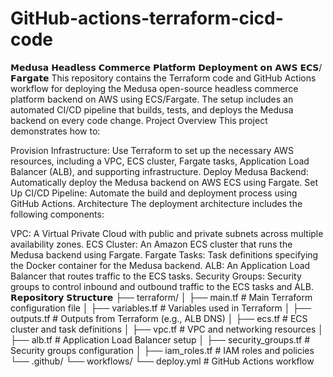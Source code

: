 # GitHub-actions-terraform-cicd-code
𝗠𝗲𝗱𝘂𝘀𝗮 𝗛𝗲𝗮𝗱𝗹𝗲𝘀𝘀 𝗖𝗼𝗺𝗺𝗲𝗿𝗰𝗲 𝗣𝗹𝗮𝘁𝗳𝗼𝗿𝗺 𝗗𝗲𝗽𝗹𝗼𝘆𝗺𝗲𝗻𝘁 𝗼𝗻 𝗔𝗪𝗦 𝗘𝗖𝗦/𝗙𝗮𝗿𝗴𝗮𝘁𝗲
This repository contains the Terraform code and GitHub Actions workflow for deploying the Medusa open-source headless commerce platform backend on AWS using ECS/Fargate. 
The setup includes an automated CI/CD pipeline that builds, tests, and deploys the Medusa backend on every code change.
Project Overview
This project demonstrates how to:

Provision Infrastructure: Use Terraform to set up the necessary AWS resources, including a VPC, ECS cluster, Fargate tasks, Application Load Balancer (ALB), and supporting infrastructure.
Deploy Medusa Backend: Automatically deploy the Medusa backend on AWS ECS using Fargate.
Set Up CI/CD Pipeline: Automate the build and deployment process using GitHub Actions.
Architecture
The deployment architecture includes the following components:

VPC: A Virtual Private Cloud with public and private subnets across multiple availability zones.
ECS Cluster: An Amazon ECS cluster that runs the Medusa backend using Fargate.
Fargate Tasks: Task definitions specifying the Docker container for the Medusa backend.
ALB: An Application Load Balancer that routes traffic to the ECS tasks.
Security Groups: Security groups to control inbound and outbound traffic to the ECS tasks and ALB.
𝗥𝗲𝗽𝗼𝘀𝗶𝘁𝗼𝗿𝘆 𝗦𝘁𝗿𝘂𝗰𝘁𝘂𝗿𝗲
├── terraform/
│   ├── main.tf              # Main Terraform configuration file
│   ├── variables.tf         # Variables used in Terraform
│   ├── outputs.tf           # Outputs from Terraform (e.g., ALB DNS)
│   ├── ecs.tf               # ECS cluster and task definitions
│   ├── vpc.tf               # VPC and networking resources
│   ├── alb.tf               # Application Load Balancer setup
│   ├── security_groups.tf   # Security groups configuration
│   ├── iam_roles.tf         # IAM roles and policies
└── .github/
    └── workflows/
        └── deploy.yml       # GitHub Actions workflow 
